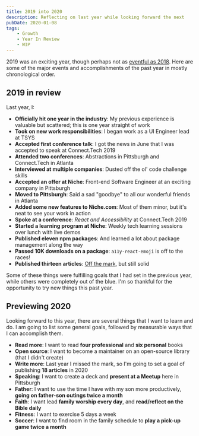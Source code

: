 ```yaml
---
title: 2019 into 2020
description: Reflecting on last year while looking forward the next
pubDate: 2020-01-08
tags:
    - Growth
    - Year In Review
    - WIP
---
```


2019 was an exciting year, though perhaps not as [eventful as 2018](./2018-into-2019). Here are some of the major events and accomplishments of the past year in mostly chronological order.

## 2019 in review

Last year, I:

- **Officially hit one year in the industry**: My previous experience is valuable but scattered; this is one year straight of work
- **Took on new work responsibilities**: I began work as a UI Engineer lead at TSYS
- **Accepted first conference talk**: I got the news in June that I was accepted to speak at Connect.Tech 2019
- **Attended two conferences**: Abstractions in Pittsburgh and Connect.Tech in Atlanta
- **Interviewed at multiple companies**: Dusted off the ol' code challenge skills
- **Accepted an offer at Niche**: Front-end Software Engineer at an exciting company in Pittsburgh
- **Moved to Pittsburgh**: Said a sad "goodbye" to all our wonderful friends in Atlanta
- **Added some new features to Niche.com**: Most of them minor, but it's neat to see your work in action
- **Spoke at a conference**: _React and Accessibility_ at Connect.Tech 2019
- **Started a learning program at Niche**: Weekly tech learning sessions over lunch with live demos
- **Published eleven npm packages**: And learned a lot about package management along the way
- **Passed 10K downloads on a package**: `a11y-react-emoji` is off to the races!
- **Published thirteen articles**: [Off the mark](./reviewing-2019-goals), but still solid

Some of these things were fulfilling goals that I had set in the previous year, while others were completely out of the blue. I'm so thankful for the opportunity to try new things this past year.

## Previewing 2020

Looking forward to this year, there are several things that I want to learn and do. I am going to list some general goals, followed by measurable ways that I can accomplish them.

- **Read more**: I want to read **four professional** and **six personal** books
- **Open source**: I want to become a maintainer on an open-source library (that I didn't create)
- **Write more**: Last year I missed the mark, so I'm going to set a goal of publishing **18 articles** in 2020
- **Speaking**: I want to create a deck and **present at a Meetup** here in Pittsburgh
- **Father**: I want to use the time I have with my son more productively, **going on father-son outings twice a month**
- **Faith**: I want lead **family worship every day**, and **read/reflect on the Bible daily**
- **Fitness**: I want to exercise 5 days a week
- **Soccer**: I want to find room in the family schedule to **play a pick-up game twice a month**